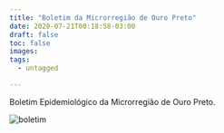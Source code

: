 ```yaml
---
title: "Boletim da Microrregião de Ouro Preto"
date: 2020-07-21T00:18:58-03:00
draft: false
toc: false
images:
tags: 
  - untagged

---
```


Boletim Epidemiológico da Microrregião de Ouro Preto.

![boletim](/boletim_op_16_07.jpg)